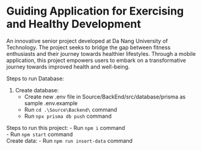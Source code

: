 # Guiding Application for Exercising and Healthy Development

An innovative senior project developed at Da Nang University of Technology.
The project seeks to bridge the gap between fitness enthusiasts and their journey towards healthier lifestyles. Through a mobile application, this project empowers users to embark on a transformative journey towards improved health and well-being.

Steps to run Database:
1. Create database:
    - Create new .env file in Source/BackEnd/src/database/prisma as sample .env.example
    - Run `cd .\Source\Backend\` command
    - Run `npx prisma db push` command

Steps to run this project:
    - Run `npm i` command   
    - Run `npm start` command   
Create data:
    - Run `npm run insert-data` command